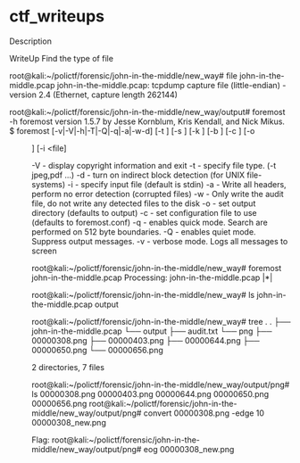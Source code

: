# ctf_writeups

Description 


WriteUp
Find the type of file

root@kali:~/polictf/forensic/john-in-the-middle/new_way# file john-in-the-middle.pcap 
john-in-the-middle.pcap: tcpdump capture file (little-endian) - version 2.4 (Ethernet, capture length 262144)


root@kali:~/polictf/forensic/john-in-the-middle/new_way/output# foremost -h
foremost version 1.5.7 by Jesse Kornblum, Kris Kendall, and Nick Mikus.
$ foremost [-v|-V|-h|-T|-Q|-q|-a|-w-d] [-t <type>] [-s <blocks>] [-k <size>] 
	[-b <size>] [-c <file>] [-o <dir>] [-i <file] 

-V  - display copyright information and exit
-t  - specify file type.  (-t jpeg,pdf ...) 
-d  - turn on indirect block detection (for UNIX file-systems) 
-i  - specify input file (default is stdin) 
-a  - Write all headers, perform no error detection (corrupted files) 
-w  - Only write the audit file, do not write any detected files to the disk 
-o  - set output directory (defaults to output)
-c  - set configuration file to use (defaults to foremost.conf)
-q  - enables quick mode. Search are performed on 512 byte boundaries.
-Q  - enables quiet mode. Suppress output messages. 
-v  - verbose mode. Logs all messages to screen

root@kali:~/polictf/forensic/john-in-the-middle/new_way# foremost john-in-the-middle.pcap 
Processing: john-in-the-middle.pcap
|*|

root@kali:~/polictf/forensic/john-in-the-middle/new_way# ls 
john-in-the-middle.pcap  output

root@kali:~/polictf/forensic/john-in-the-middle/new_way# tree .
.
├── john-in-the-middle.pcap
└── output
    ├── audit.txt
    └── png
        ├── 00000308.png
        ├── 00000403.png
        ├── 00000644.png
        ├── 00000650.png
        └── 00000656.png

2 directories, 7 files

root@kali:~/polictf/forensic/john-in-the-middle/new_way/output/png# ls
00000308.png  00000403.png  00000644.png  00000650.png  00000656.png
root@kali:~/polictf/forensic/john-in-the-middle/new_way/output/png# convert 00000308.png -edge 10 00000308_new.png 


Flag:
root@kali:~/polictf/forensic/john-in-the-middle/new_way/output/png# eog 00000308_new.png












